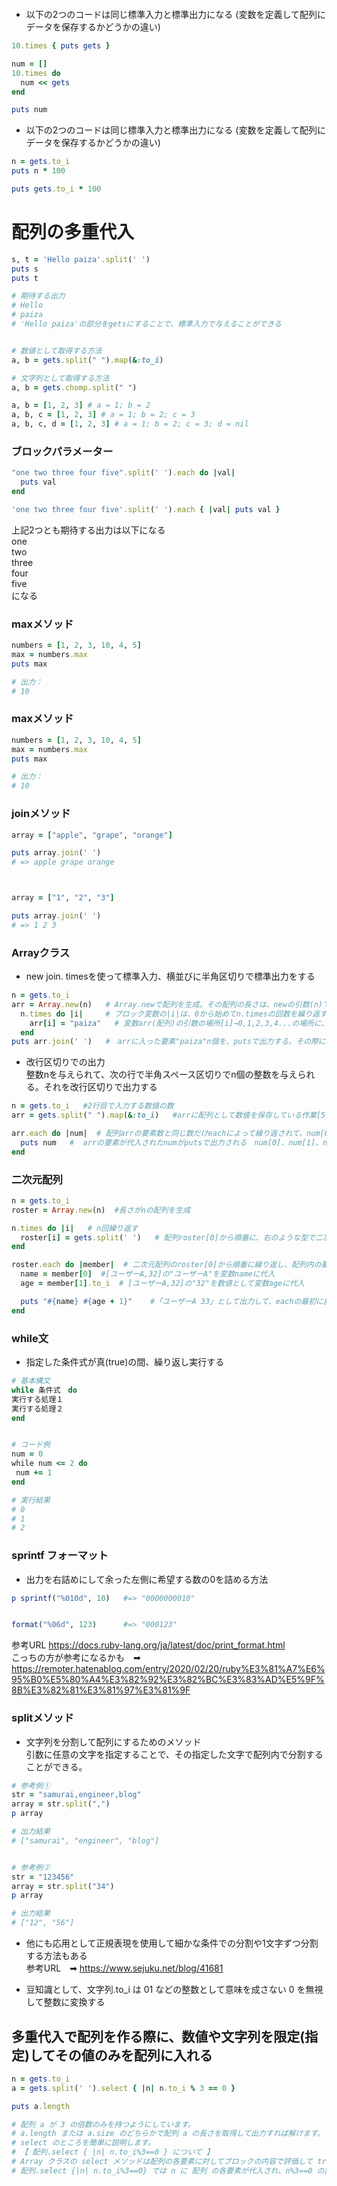 ```ruby

```
- 以下の2つのコードは同じ標準入力と標準出力になる (変数を定義して配列にデータを保存するかどうかの違い)
```ruby
10.times { puts gets }
```
```ruby
num = []
10.times do
  num << gets
end

puts num
```

- 以下の2つのコードは同じ標準入力と標準出力になる (変数を定義して配列にデータを保存するかどうかの違い)
```ruby
n = gets.to_i
puts n * 100
```
```ruby
puts gets.to_i * 100
```

# 配列の多重代入
```ruby
s, t = 'Hello paiza'.split(' ')
puts s
puts t

# 期待する出力
# Hello
# paiza
# 'Hello paiza'の部分をgetsにすることで、標準入力で与えることができる


# 数値として取得する方法
a, b = gets.split(" ").map(&:to_i)

# 文字列として取得する方法
a, b = gets.chomp.split(" ")

```
```ruby
a, b = [1, 2, 3] # a = 1; b = 2
a, b, c = [1, 2, 3] # a = 1; b = 2; c = 3
a, b, c, d = [1, 2, 3] # a = 1; b = 2; c = 3; d = nil

```

### ブロックパラメーター
```ruby
"one two three four five".split(' ').each do |val|
  puts val
end
```
```ruby
'one two three four five'.split(' ').each { |val| puts val }
```
上記2つとも期待する出力は以下になる  
one  
two  
three  
four  
five  
になる


### maxメソッド
```ruby
numbers = [1, 2, 3, 10, 4, 5]
max = numbers.max
puts max

# 出力：
# 10
```

### maxメソッド
```ruby
numbers = [1, 2, 3, 10, 4, 5]
max = numbers.max
puts max

# 出力：
# 10
```
### joinメソッド　

```ruby
array = ["apple", "grape", "orange"]

puts array.join(' ')
# => apple grape orange



array = ["1", "2", "3"]

puts array.join(' ')
# => 1 2 3

```

### Arrayクラス
- new  join. timesを使って標準入力、横並びに半角区切りで標準出力をする
```ruby
n = gets.to_i
arr = Array.new(n)   # Array.newで配列を生成。その配列の長さは、newの引数(n)で入力された数値で決めてる
  n.times do |i|　　　# ブロック変数の|i|は、0から始めてn.timesの回数を繰り返す 0,1,2,3,4...
    arr[i] = "paiza"   # 変数arr(配列)の引数の場所[i]→0,1,2,3,4...の場所に、"paiza"を入れていく
  end
puts arr.join(' ')   #　arrに入った要素"paiza"n個を、putsで出力する。その際に、joinメソッドを使って(' '）を使って繋いで出力している
```

- 改行区切りでの出力   
整数nを与えられて、次の行で半角スペース区切りでn個の整数を与えられる。それを改行区切りで出力する
```ruby
n = gets.to_i   #2行目で入力する数値の数
arr = gets.split(" ").map(&:to_i)   #arrに配列として数値を保存している作業[5, 6, 10, 3, .... ]

arr.each do |num|  # 配列arrの要素数と同じ数だけeachによって繰り返されて、num[0]、num[1]、num[2]...の順番でarrの値がnumに代入される
  puts num   #  arrの要素が代入されたnumがputsで出力される　num[0]、num[1]、num[2]...
end

```

### 二次元配列　
```ruby
n = gets.to_i
roster = Array.new(n)  #長さがnの配列を生成

n.times do |i|   # n回繰り返す
  roster[i] = gets.split(' ')   # 配列roster[0]から順番に、右のような型で二次元配列で保存される[[ユーザーA,32],[ユーザーB,27],[ユーザーC,40]]
end

roster.each do |member|  # 二次元配列のroster[0]から順番に繰り返し、配列内の要素をそれぞれ変数に代入する roster[0]に該当する[ユーザーA,32]からeach開始
  name = member[0]  #[ユーザーA,32]の"ユーザーA"を変数nameに代入
  age = member[1].to_i  # [ユーザーA,32]の"32"を数値として変数ageに代入

  puts "#{name} #{age + 1}"    #「ユーザーA 33」として出力して、eachの最初に戻ってroster[1]で同じ処理を繰り返す
end
```

### while文
- 指定した条件式が真(true)の間、繰り返し実行する
```ruby
# 基本構文
while 条件式　do
実行する処理１
実行する処理２
end


# コード例
num = 0
while num <= 2 do
 num += 1
end

# 実行結果
# 0
# 1
# 2
```
### sprintf フォーマット　　
- 出力を右詰めにして余った左側に希望する数の0を詰める方法
```ruby
p sprintf("%010d", 10)   #=> "0000000010"


format("%06d", 123)      #=> "000123"
```
参考URL  https://docs.ruby-lang.org/ja/latest/doc/print_format.html   
こっちの方が参考になるかも　➡︎ https://remoter.hatenablog.com/entry/2020/02/20/ruby%E3%81%A7%E6%95%B0%E5%80%A4%E3%82%92%E3%82%BC%E3%83%AD%E5%9F%8B%E3%82%81%E3%81%97%E3%81%9F


### splitメソッド
- 文字列を分割して配列にするためのメソッド   
引数に任意の文字を指定することで、その指定した文字で配列内で分割することができる。
```ruby
# 参考例①
str = "samurai,engineer,blog" 
array = str.split(",") 
p array

# 出力結果
# ["samurai", "engineer", "blog"]


# 参考例②
str = "123456" 
array = str.split("34")
p array

# 出力結果
# ["12", "56"]
```
- 他にも応用として正規表現を使用して細かな条件での分割や1文字ずつ分割する方法もある   
参考URL　➡︎  https://www.sejuku.net/blog/41681
    
- 豆知識として、文字列.to_i は 01 などの整数として意味を成さない 0 を無視して整数に変換する

## 多重代入で配列を作る際に、数値や文字列を限定(指定)してその値のみを配列に入れる
```ruby
n = gets.to_i
a = gets.split(' ').select { |n| n.to_i % 3 == 0 }

puts a.length

# 配列 a が 3 の倍数のみを持つようにしています。
# a.length または a.size のどちらかで配列 a の長さを取得して出力すれば解けます。
# select のところを簡単に説明します。
# 【 配列.select { |n| n.to_i%3==0 } について 】
# Array クラスの select メソッドは配列の各要素に対してブロックの内容で評価して true になった全ての要素を持つ配列を新たに生成して返します。
# 配列.select {|n| n.to_i%3==0} では n に 配列 の各要素が代入され、n%3==0 の評価が行われます。
```
